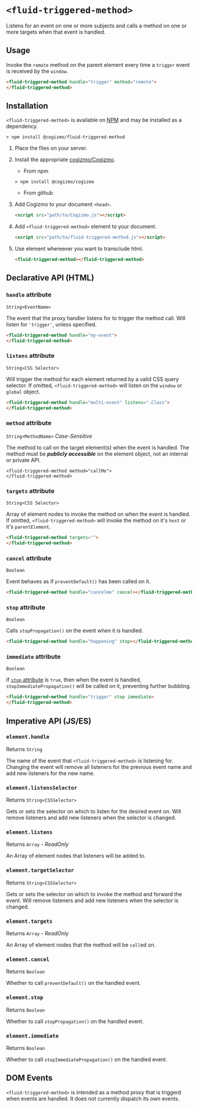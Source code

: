 # `<fluid-triggered-method>`

Listens for an event on one or more subjects and calls a method on one or more
targets when that event is handled.

## Usage

Invoke the `remote` method on the parent element every time a `trigger` event is received by the `window`.
```html
<fluid-triggered-method handle="trigger" method="remote">
</fluid-triggered-method>
```

## Installation

`<fluid-triggered-method>` is available on [NPM](https://www.npmjs.com/package/@cogizmo/fluid-triggered-method) and may be installed as  a dependency.

```
> npm install @cogizmo/fluid-triggered-method
```

1. Place the files on your server.

2. Install the appropriate [cogizmo/Cogizmo](https://github.com/cogizmo/cogizmo).
    * From npm
    ```
    > npm install @cogizmo/cogizmo
    ```

    * From github

3. Add Cogizmo to your document `<head>`.

    ```html
    <script src="path/to/Cogizmo.js"></script>
    ```

4. Add `<fluid-triggered-method>` element to your document.

    ```html
    <script src="path/to/fluid-triggered-method.js"></script>
    ```

6. Use element whereever you want to transclude html.

    ```html
    <fluid-triggered-method></fluid-triggered-method>
    ```

## Declarative API (HTML)

### `handle` attribute

`String<EventName>`

The event that the proxy handler listens for to trigger the method call. Will listen for `'trigger'`, unless specified.

```html
<fluid-triggered-method handle="my-event">
</fluid-triggered-method>
```

### `listens` attribute

`String<CSS Selector>`

Will trigger the method for each element returned by a valid CSS query
selector. If omitted, `<fluid-triggered-method>` will listen on the `window` or
`global` object.

```html
<fluid-triggered-method handle="multi-event" listens=".Class">
</fluid-triggered-method>
```

### `method` attribute

`String<MethodName>` *Case-Sensitive*

The method to call on the target element(s) when the event is handled. The
method must be ***publicly accessible*** on the element object, not an internal
or private API.

```
<fluid-triggered-method method="callMe">
</fluid-triggered-method>
```

### `targets` attribute

`String<CSS Selector>`

Array of element nodes to invoke the method on when the event is handled. If
omitted, `<fluid-triggered-method>` will invoke the method on it's `host` or
it's `parentElement`.

```html
<fluid-triggered-method targets="">
</fluid-triggered-method>
```

### `cancel` attribute

`Boolean`

Event behaves as if `preventDefault()` has been called on it.

```html
<fluid-triggered-method handle="cancelme" cancel></fluid-triggered-method>
```

### `stop` attribute

`Boolean`

Calls `stopPropagation()` on the event when it is handled.

```html
<fluid-triggered-method handle="happening" stop></fluid-triggered-method>
```

### `immediate` attribute

`Boolean`

If [`stop` attribute](#stopattribute) is `true`, then when the event is handled, `stopImmediatePropagation()` will be called on it, preventing further bubbling.

```html
<fluid-triggered-method handle="trigger" stop immediate>
</fluid-triggered-method>
```
## Imperative API (JS/ES)

### `element.handle`

Returns `String`

The name of the event that `<fluid-triggered-method>` is listening for.
Changing the event will remove all listeners for the previous event name and
add new listeners for the new name.

### `element.listensSelector`

Returns `String<CSSSelector>`

Gets or sets the selector on which to listen for the desired event on. Will
remove listeners and add new listeners when the selector is changed.

### `element.listens`

Returns `Array` - *ReadOnly*

An Array of element nodes that listeners will be added to.

### `element.targetSelector`

Returns `String<CSSSelector>`

Gets or sets the selector on which to invoke the method and forward the event.
Will remove listeners and add new listeners when the selector is changed.


### `element.targets`

Returns `Array` - *ReadOnly*

An Array of element nodes that the method will be `call`ed on.

### `element.cancel`

Returns `Boolean`

Whether to call `preventDefault()` on the handled event.


### `element.stop`

Returns `Boolean`

Whether to call `stopPropagation()` on the handled event.

### `element.immediate`

Returns `Boolean`

Whether to call `stopImmediatePropagation()` on the handled event.

## DOM Events

`<fluid-triggered-method>` is intended as a method proxy that is triggerd when events are handled. It does not currently dispatch its own events.
